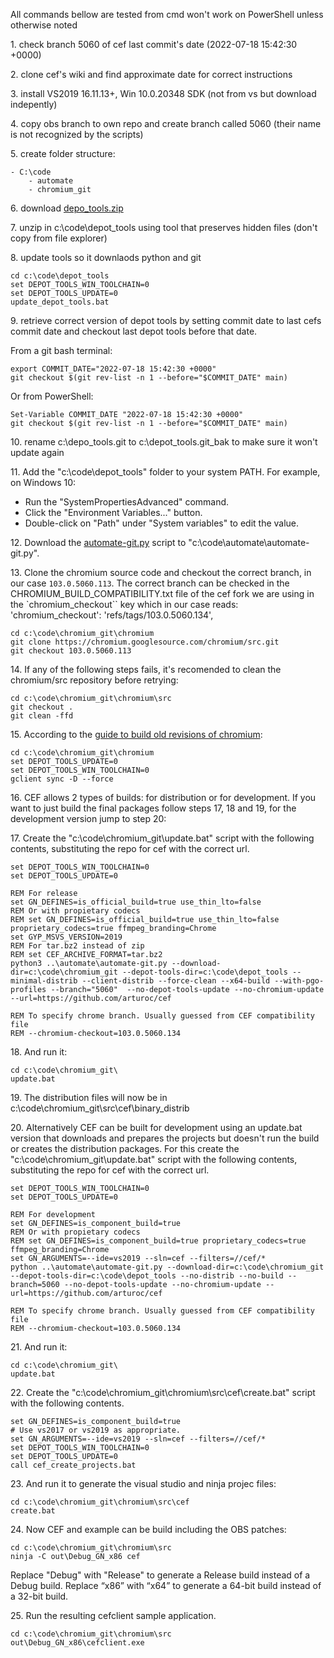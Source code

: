 All commands bellow are tested from cmd won't work on PowerShell unless otherwise noted

1\. check branch 5060 of cef last commit's date (2022-07-18 15:42:30 +0000)

2\. clone cef's wiki and find approximate date for correct instructions

3\. install VS2019 16.11.13+, Win 10.0.20348 SDK (not from vs but download indepently) 

4\. copy obs branch to own repo and create branch called 5060 (their name is not recognized by the scripts)

5\. create folder structure:
```
- C:\code
    - automate
    - chromium_git
```

6\. download [depo_tools.zip](https://storage.googleapis.com/chrome-infra/depot_tools.zip)

7\. unzip in c:\code\depot_tools using tool that preserves hidden files (don't copy from file explorer)

8\. update tools so it downlaods python and git
```
cd c:\code\depot_tools 
set DEPOT_TOOLS_WIN_TOOLCHAIN=0
set DEPOT_TOOLS_UPDATE=0 
update_depot_tools.bat
```
  
9\.  retrieve correct version of depot tools by setting commit date to last cefs commit date and checkout last depot tools before that date. 

From a git bash terminal:
```
export COMMIT_DATE="2022-07-18 15:42:30 +0000" 
git checkout $(git rev-list -n 1 --before="$COMMIT_DATE" main)
```

Or from PowerShell:
```
Set-Variable COMMIT_DATE "2022-07-18 15:42:30 +0000" 
git checkout $(git rev-list -n 1 --before="$COMMIT_DATE" main)
```

10\.  rename c:\depo_tools\.git to c:\depot_tools\.git_bak to make sure it won't update again

11\. Add the "c:\code\depot_tools" folder to your system PATH. For example, on Windows 10:
- Run the "SystemPropertiesAdvanced" command.
- Click the "Environment Variables..." button.
- Double-click on "Path" under "System variables" to edit the value.

12\. Download the [automate-git.py](https://bitbucket.org/chromiumembedded/cef/raw/master/tools/automate/automate-git.py) script to "c:\code\automate\automate-git.py".

13\. Clone the chromium source code and checkout the correct branch, in our case `103.0.5060.113`. The correct branch can be checked in the CHROMIUM_BUILD_COMPATIBILITY.txt file of the cef fork we are using in the `chromium_checkout`` key which in our case reads: 'chromium_checkout': 'refs/tags/103.0.5060.134',
```
cd c:\code\chromium_git\chromium
git clone https://chromium.googlesource.com/chromium/src.git
git checkout 103.0.5060.113
```

14\. If any of the following steps fails, it's recomended to clean the chromium/src repository before retrying:

```
cd c:\code\chromium_git\chromium\src
git checkout .
git clean -ffd
```

15\. According to the [guide to build old revisions of chromium](https://chromium.googlesource.com/chromium/src/+/main/docs/building_old_revisions.md):
```
cd c:\code\chromium_git\chromium
set DEPOT_TOOLS_UPDATE=0
set DEPOT_TOOLS_WIN_TOOLCHAIN=0
gclient sync -D --force
```

16\. CEF allows 2 types of builds: for distribution or for development. If you want to just build the final packages follow steps 17, 18 and 19, for the development version jump to step 20:

17\. Create the "c:\code\chromium_git\update.bat" script with the following contents, substituting the repo for cef with the correct url.
```
set DEPOT_TOOLS_WIN_TOOLCHAIN=0
set DEPOT_TOOLS_UPDATE=0

REM For release
set GN_DEFINES=is_official_build=true use_thin_lto=false
REM Or with propietary codecs
REM set GN_DEFINES=is_official_build=true use_thin_lto=false proprietary_codecs=true ffmpeg_branding=Chrome
set GYP_MSVS_VERSION=2019
REM For tar.bz2 instead of zip
REM set CEF_ARCHIVE_FORMAT=tar.bz2 
python3 ..\automate\automate-git.py --download-dir=c:\code\chromium_git --depot-tools-dir=c:\code\depot_tools --minimal-distrib --client-distrib --force-clean --x64-build --with-pgo-profiles --branch="5060"  --no-depot-tools-update --no-chromium-update --url=https://github.com/arturoc/cef

REM To specify chrome branch. Usually guessed from CEF compatibility file
REM --chromium-checkout=103.0.5060.134
```

18\. And run it:
```
cd c:\code\chromium_git\
update.bat
```

19\. The distribution files will now be in c:\code\chromium_git\src\cef\binary_distrib


20\. Alternatively CEF can be built for development using an update.bat version that downloads and prepares the projects but doesn't run the build or creates the distribution packages. For this create the "c:\code\chromium_git\update.bat" script with the following contents, substituting the repo for cef with the correct url.
```
set DEPOT_TOOLS_WIN_TOOLCHAIN=0
set DEPOT_TOOLS_UPDATE=0

REM For development
set GN_DEFINES=is_component_build=true
REM Or with propietary codecs
REM set GN_DEFINES=is_component_build=true proprietary_codecs=true ffmpeg_branding=Chrome
set GN_ARGUMENTS=--ide=vs2019 --sln=cef --filters=//cef/*
python ..\automate\automate-git.py --download-dir=c:\code\chromium_git --depot-tools-dir=c:\code\depot_tools --no-distrib --no-build --branch=5060 --no-depot-tools-update --no-chromium-update --url=https://github.com/arturoc/cef

REM To specify chrome branch. Usually guessed from CEF compatibility file
REM --chromium-checkout=103.0.5060.134
```

21\. And run it:
```
cd c:\code\chromium_git\
update.bat
```

22\. Create the "c:\code\chromium_git\chromium\src\cef\create.bat" script with the following contents.

```
set GN_DEFINES=is_component_build=true
# Use vs2017 or vs2019 as appropriate.
set GN_ARGUMENTS=--ide=vs2019 --sln=cef --filters=//cef/*
set DEPOT_TOOLS_WIN_TOOLCHAIN=0
set DEPOT_TOOLS_UPDATE=0
call cef_create_projects.bat
```

23\. And run it to generate the visual studio and ninja projec files:
```
cd c:\code\chromium_git\chromium\src\cef
create.bat
```

24\. Now CEF and example can be build including the OBS patches:
```
cd c:\code\chromium_git\chromium\src
ninja -C out\Debug_GN_x86 cef
```
Replace "Debug" with "Release" to generate a Release build instead of a Debug build. Replace “x86” with “x64” to generate a 64-bit build instead of a 32-bit build.

25\. Run the resulting cefclient sample application.

```
cd c:\code\chromium_git\chromium\src
out\Debug_GN_x86\cefclient.exe
```
